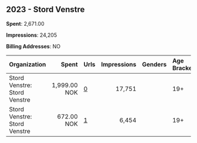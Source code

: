 ## 2023 - Stord Venstre 
**Spent**: 2,671.00

**Impressions**: 24,205

**Billing Addresses**: NO

|Organization|Spent|Urls|Impressions|Genders|Age Brackets|Country Codes|
|:---|---:|:---|---:|:---|:---|:---|
|Stord Venstre: Stord Venstre|1,999.00 NOK|[0](https://www.snap.com/political-ads/asset/80a83e71f158a26bb4c71efef41cdfa1f131dd4d48297b2966144a9010c9b725?mediaType=jpeg)|17,751||19+|norway|
|Stord Venstre: Stord Venstre|672.00 NOK|[1](https://www.snap.com/political-ads/asset/a7c382dd73825693c17cdf500b8231d03b11bf5182f0c9b32fb6d6a4737c7da7?mediaType=png)|6,454||19+|norway|
